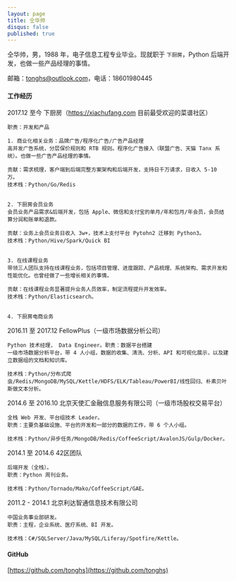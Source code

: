 ```yaml
---
layout: page
title: 仝华帅
disqus: false
published: true
---
```


仝华帅，男，1988 年，电子信息工程专业毕业。现就职于 `下厨房`，Python 后端开发，也做一些产品经理的事情。

邮箱：[tonghs@outlook.com](mailto:tonghs#outlook.com)，电话：18601980445

####     
#### 工作经历

2017.12 至今 下厨房（https://xiachufang.com 目前最受欢迎的菜谱社区） 

    职责：开发和产品

    1. 商业化相关业务：品牌广告/程序化广告/广告产品经理
    高并发广告系统，分层保价规则和 RTB 规则。程序化广告接入（联盟广告、天猫 Tanx 系统）。也做一些广告产品经理的事情。
    
    贡献：需求梳理，客户端到后端完整方案架构和后端开发，支持日千万请求，日收入 5-10 万。
    技术栈：Python/Go/Redis
    
    
    2. 下厨房会员业务
    会员业务产品需求&后端开发，包括 Apple、微信和支付宝的单月/年和包月/年会员，会员结算分润和账单和退款。
    
    贡献：业务上会员业务日收入 3w+，技术上支付平台 Pytohn2 迁移到 Python3。
    技术栈：Python/Hive/Spark/Quick BI
    
    
    3. 在线课程业务
    带领三人团队支持在线课程业务，包括项目管理、进度跟踪、产品梳理、系统架构、需求开发和性能优化。也曾经做了一些增长相关的事情。
    
    贡献：在线课程业务显著提升业务人员效率，制定流程提升开发效率。
    技术栈：Python/Elasticsearch。
    
    
    4. 下厨房电商业务
    

2016.11 至 2017.12 FellowPlus（一级市场数据分析公司） 

    Python 技术经理， Data Engineer。职责：数据平台搭建
    一级市场数据分析平台，带 4 人小组，数据的收集、清洗、分析、API 和可视化展示，以及建立数据组的文档和知识库。
    
    技术栈：Python/分布式爬虫/Redis/MongoDB/MySQL/Kettle/HDFS/ELK/Tableau/PowerBI/线性回归、朴素贝叶斯做文本分析。
     

2014.6 至 2016.10 北京天使汇金融信息服务有限公司（一级市场股权交易平台）

    全栈 Web 开发、平台组技术 Leader。
    职责：主要负基础设施、平台的开发和一部分的数据的工作，带 6 个人小组。

    技术栈：Python/异步任务/MongoDB/Redis/CoffeeScript/AvalonJS/Gulp/Docker。

2014.1 至 2014.6 42区团队

	后端开发（全栈）。
    职责：Python 周刊业务。

    技术栈：Python/Tornado/Mako/CoffeeScript/GAE。
    

2011.2 - 2014.1 北京利达智通信息技术有限公司

    中国业务事业部研发。
    职责：主程，企业系统、医疗系统、BI 开发。

	技术栈：C#/SQLServer/Java/MySQL/Liferay/Spotfire/Kettle。

####    
#### GitHub
[https://github.com/tonghs](https://github.com/tonghs)

